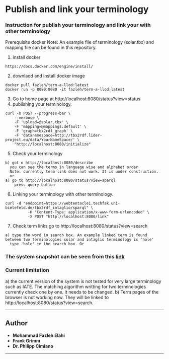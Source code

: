 # Publish and link your terminology
### Instruction for publish your terminology and link your with other terminology
Prerequisite
docker
Note: An example file of terminology (solar.tbx) and mapping file can be found in this repository.

1. install docker
```
https://docs.docker.com/engine/install/
```
2. downlaod and install docker image
```
docker pull fazleh/term-a-llod:latest
docker run -p 8080:8080 -it fazleh/term-a-llod:latest
```
3. Go to home page at http://localhost:8080/status?view=status 
4. publishing your terminology.
```
curl -X POST --progress-bar \
    --verbose \
    -F 'upload=@solar.tbx' \
    -F 'mapping=@mappings.default' \
    -F 'graph=tbx2rdf_graph' \
    -F 'datanamespace=http://tbx2rdf.lider-project.eu/data/YourNameSpace/' \
    "http://localhost:8080/initialize"
```
5. Check your terminology
 ```
b) got o http://localhost:8080/describe
   you can see the terms in language wise and alphabet order
   Note: currently term link does not work. It is under construction.
   or 
a) go to http://localhost:8080/status?view=sparql
     press query button
```
6. Linking your terminology with other terminology.
```
curl -d "endpoint=https://webtentacle1.techfak.uni-bielefeld.de/tbx2rdf_intaglio/sparql" \
          -H "Content-Type: application/x-www-form-urlencoded" \
          -X POST "http://localhost:8080/link"      
 ```
7. Check term links
  go to http://localhost:8080/status?view=search
 ```
a) type the word in search box. An example linked term is found between two terminologies solar and intaglio terminology is 'hole'
   type 'hole' in the search box. Or
```
### The system snapshot can be seen from this [link](https://github.com/fazleh2010/term-a-llod-demo/blob/master/GuidleLIne.pdf)
### Current limitation
a) the current version of the system is not tested for very large terminology such as IATE. The matching algorithm writting for two terminologies currently check one by one. It needs to be changed.
b) Term pages of the browser is not working now. They will be linked to http://localhost:8080/status?view=search.

---

## Author
* **Mohammad Fazleh Elahi**
* **Frank Grimm**
* **Dr. Philipp Cimiano**



---

